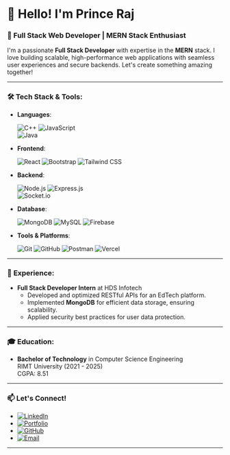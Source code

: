 # 👋 Hello! I'm **Prince Raj**

### 🚀 Full Stack Web Developer | MERN Stack Enthusiast

I'm a passionate **Full Stack Developer** with expertise in the **MERN** stack. I love building scalable, high-performance web applications with seamless user experiences and secure backends. Let's create something amazing together!

---

### 🛠️ **Tech Stack & Tools:**

- **Languages**:
  
  ![C++](https://img.shields.io/badge/C++-00599C?style=for-the-badge&logo=cplusplus&logoColor=white) 
  ![JavaScript](https://img.shields.io/badge/JavaScript-F7DF1E?style=for-the-badge&logo=javascript&logoColor=black)  
  ![Java](https://img.shields.io/badge/Java-007396?style=for-the-badge&logo=openjdk&logoColor=white)  

- **Frontend**:
  
  ![React](https://img.shields.io/badge/React-20232A?style=for-the-badge&logo=react&logoColor=61DAFB) 
 ![Bootstrap](https://img.shields.io/badge/Bootstrap-563D7C?style=for-the-badge&logo=bootstrap&logoColor=white)
 ![Tailwind CSS](https://img.shields.io/badge/Tailwind_CSS-06B6D4?style=for-the-badge&logo=tailwind-css&logoColor=white)

- **Backend**:
   
  ![Node.js](https://img.shields.io/badge/Node.js-339933?style=for-the-badge&logo=node.js&logoColor=white) 
   ![Express.js](https://img.shields.io/badge/Express.js-000000?style=for-the-badge&logo=express&logoColor=white)  
   ![Socket.io](https://img.shields.io/badge/Socket.io-010101?style=for-the-badge&logo=socket.io&logoColor=white)

- **Database**:
  
   ![MongoDB](https://img.shields.io/badge/MongoDB-47A248?style=for-the-badge&logo=mongodb&logoColor=white)
  ![MySQL](https://img.shields.io/badge/MySQL-4479A1?style=for-the-badge&logo=mysql&logoColor=white)
  ![Firebase](https://img.shields.io/badge/Firebase-FFCA28?style=for-the-badge&logo=firebase&logoColor=white)

- **Tools & Platforms**:
  
  ![Git](https://img.shields.io/badge/Git-F05032?style=for-the-badge&logo=git&logoColor=white)
  ![GitHub](https://img.shields.io/badge/GitHub-181717?style=for-the-badge&logo=github&logoColor=white)
  ![Postman](https://img.shields.io/badge/Postman-FF6C37?style=for-the-badge&logo=postman&logoColor=white)
  ![Vercel](https://img.shields.io/badge/Vercel-000000?style=for-the-badge&logo=vercel&logoColor=white)

---

### 💼 **Experience**:

- **Full Stack Developer Intern** at HDS Infotech  
  - Developed and optimized RESTful APIs for an EdTech platform.
  - Implemented **MongoDB** for efficient data storage, ensuring scalability.
  - Applied security best practices for user data protection.

---

### 🎓 **Education**:

- **Bachelor of Technology** in Computer Science Engineering  
  RIMT University (2021 - 2025)  
  CGPA: 8.51

---

### 📫 **Let's Connect!**

<ul >
  <li>
    <a href="https://www.linkedin.com/in/iam-princeraj">
    <img src="https://img.shields.io/badge/LinkedIn-0A66C2?style=for-the-badge&logo=linkedin&logoColor=white" alt="LinkedIn">
  </a>
  </li>
  
  <li>
    <a href="https://portfolio-three-lovat-41.vercel.app/">
    <img src="https://img.shields.io/badge/Portfolio-000000?style=for-the-badge&logo=vercel&logoColor=white" alt="Portfolio">
    </a>
  </li>
  
  <li >
    <a href="https://github.com/iamprinceraj">
    <img src="https://img.shields.io/badge/GitHub-181717?style=for-the-badge&logo=github&logoColor=white" alt="GitHub">
  </a>
  </li>

  <li >
     <a href="mailto:dev.prince116@gmail.com">
    <img src="https://img.shields.io/badge/Email-EA4335?style=for-the-badge&logo=gmail&logoColor=white" alt="Email">
  </a>
  </li>
 
</ul>

---

